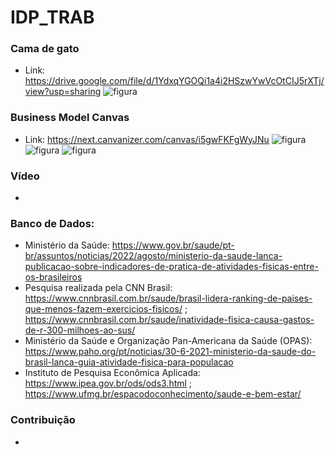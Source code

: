 # IDP_TRAB

### Cama de gato
- Link: https://drive.google.com/file/d/1YdxqYGOQi1a4i2HSzwYwVcOtCIJ5rXTj/view?usp=sharing
![figura](https://github.com/LucasBittencourt20/IDP_TRAB/blob/333736a0582218eaf02f51f30201c4d39cf6a779/Captura%20de%20Tela%202022-10-21%20a%CC%80s%2017.17.03.png)

### Business Model Canvas
- Link: https://next.canvanizer.com/canvas/i5gwFKFgWyJNu
![figura](https://github.com/LucasBittencourt20/IDP_TRAB/blob/b63e9798e55f36d59180bd6dae35136562bb9959/Captura%20de%20Tela%202022-10-21%20a%CC%80s%2017.58.42.png)
![figura](https://github.com/LucasBittencourt20/IDP_TRAB/blob/5bd9a38be553e2e7d05e2bbe2f5577ac22b20da0/Captura%20de%20Tela%202022-10-21%20a%CC%80s%2017.59.18.png)
![figura](https://github.com/LucasBittencourt20/IDP_TRAB/blob/71ad7c1254b1589f0a37f48e088c39c50e07a9bf/Captura%20de%20Tela%202022-10-21%20a%CC%80s%2017.59.45.png)

### Vídeo
- 

### Banco de Dados:
- Ministério da Saúde: https://www.gov.br/saude/pt-br/assuntos/noticias/2022/agosto/ministerio-da-saude-lanca-publicacao-sobre-indicadores-de-pratica-de-atividades-fisicas-entre-os-brasileiros
- Pesquisa realizada pela CNN Brasil: https://www.cnnbrasil.com.br/saude/brasil-lidera-ranking-de-paises-que-menos-fazem-exercicios-fisicos/ ; https://www.cnnbrasil.com.br/saude/inatividade-fisica-causa-gastos-de-r-300-milhoes-ao-sus/
- Ministério da Saúde e Organização Pan-Americana da Saúde (OPAS): https://www.paho.org/pt/noticias/30-6-2021-ministerio-da-saude-do-brasil-lanca-guia-atividade-fisica-para-populacao
- Instituto de Pesquisa Econômica Aplicada: https://www.ipea.gov.br/ods/ods3.html ; https://www.ufmg.br/espacodoconhecimento/saude-e-bem-estar/

### Contribuição
- 
